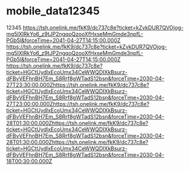 # mobile_data12345
12345
https://tsh.onelink.me/fkK9/dc737c8e?ticket=kZvkDUR7QVOjog-mg5IXlRkYo6_z9tJP2ngqoQzooXfHxseMmGmde3npfL-PGb5l&forceTime=2041-04-27T14:15:00.000Z
https://tsh.onelink.me/fkK9/dc737c8e?ticket=kZvkDUR7QVOjog-mg5IXlRkYo6_z9tJP2ngqoQzooXfHxseMmGmde3npfL-PGb5l&forceTime=2041-04-27T14:15:00.000Z
https://tsh.onelink.me/fkK9/dc737c8e?ticket=HGCtUydlxEcoUmx34CeWWQDIXkBsurz-dFBvVEFhnBH7Em_S8Rrf8gWTadS12bsn&forceTime=2030-04-27T23:30:00.000Zhttps://tsh.onelink.me/fkK9/dc737c8e?ticket=HGCtUydlxEcoUmx34CeWWQDIXkBsurz-dFBvVEFhnBH7Em_S8Rrf8gWTadS12bsn&forceTime=2030-04-27T23:00:00.000Zhttps://tsh.onelink.me/fkK9/dc737c8e?ticket=HGCtUydlxEcoUmx34CeWWQDIXkBsurz-dFBvVEFhnBH7Em_S8Rrf8gWTadS12bsn&forceTime=2030-04-28T01:30:00.000Zhttps://tsh.onelink.me/fkK9/dc737c8e?ticket=HGCtUydlxEcoUmx34CeWWQDIXkBsurz-dFBvVEFhnBH7Em_S8Rrf8gWTadS12bsn&forceTime=2030-04-28T01:30:00.000Zhttps://tsh.onelink.me/fkK9/dc737c8e?ticket=HGCtUydlxEcoUmx34CeWWQDIXkBsurz-dFBvVEFhnBH7Em_S8Rrf8gWTadS12bsn&forceTime=2030-04-18T00:30:00.000Z
